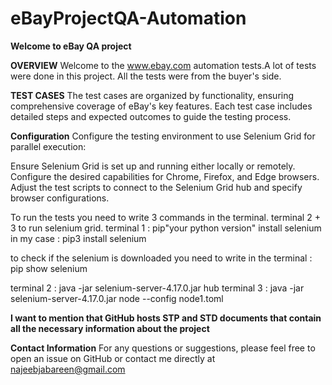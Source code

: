 # eBayProjectQA-Automation

**Welcome to eBay QA project**

**OVERVIEW**
Welcome to the www.ebay.com automation tests.A lot of tests were done in this project. All the tests were from the buyer's side.

**TEST CASES**
The test cases are organized by functionality, ensuring comprehensive coverage of eBay's key features. 
Each test case includes detailed steps and expected outcomes to guide the testing process.

**Configuration**
Configure the testing environment to use Selenium Grid for parallel execution:

Ensure Selenium Grid is set up and running either locally or remotely.
Configure the desired capabilities for Chrome, Firefox, and Edge browsers.
Adjust the test scripts to connect to the Selenium Grid hub and specify browser configurations.

To run the tests you need to write 3 commands in the terminal.
terminal 2 + 3 to run selenium grid.
terminal 1 : 
pip"your python version" install selenium
in my case : pip3 install selenium

to check if the selenium is downloaded you need to write in the terminal : pip show selenium

terminal 2 : java -jar selenium-server-4.17.0.jar hub 
terminal 3 : java -jar selenium-server-4.17.0.jar node --config node1.toml

**I want to mention that GitHub hosts STP and STD documents that contain all the necessary information about the project**

**Contact Information**
For any questions or suggestions, please feel free to open an issue on GitHub or contact me directly at najeebjabareen@gmail.com
